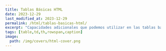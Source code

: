 ```yaml
---
title: Tablas Básicas HTML
date: 2023-12-29
last_modified_at: 2023-12-29
permalink: /html/tablas-basicas-html/
excerpt: "Capacidades adicionales que podemos utilizar en las tablas básicas HTML para poder gestionar filas y columnas."
tags: [table,td,th,rowspan,caption]
image:
  path: /img/covers/html-cover.png
---
```

